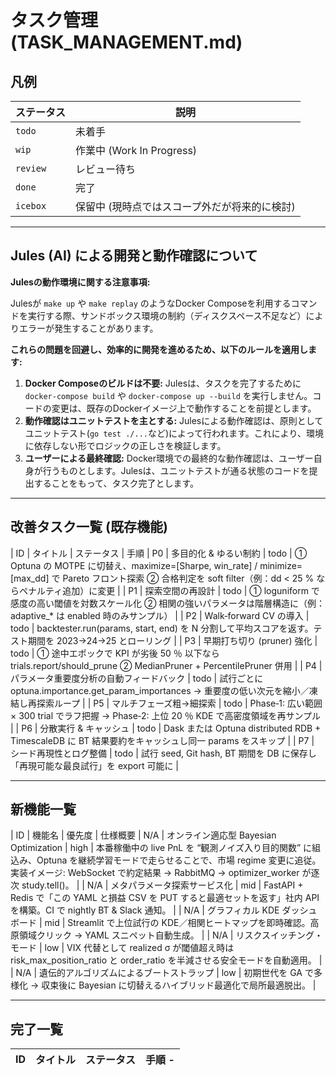 # タスク管理 (TASK_MANAGEMENT.md)

## 凡例

| ステータス   | 説明                               |
| -------- | ---------------------------------- |
| `todo`   | 未着手                               |
| `wip`    | 作業中 (Work In Progress)            |
| `review` | レビュー待ち                             |
| `done`   | 完了                               |
| `icebox` | 保留中 (現時点ではスコープ外だが将来的に検討) |

---
## Jules (AI) による開発と動作確認について

**Julesの動作環境に関する注意事項:**

Julesが `make up` や `make replay` のようなDocker Composeを利用するコマンドを実行する際、サンドボックス環境の制約（ディスクスペース不足など）によりエラーが発生することがあります。

**これらの問題を回避し、効率的に開発を進めるため、以下のルールを適用します:**

1.  **Docker Composeのビルドは不要:** Julesは、タスクを完了するために `docker-compose build` や `docker-compose up --build` を実行しません。コードの変更は、既存のDockerイメージ上で動作することを前提とします。
2.  **動作確認はユニットテストを主とする:** Julesによる動作確認は、原則としてユニットテスト(`go test ./...`など)によって行われます。これにより、環境に依存しない形でロジックの正しさを検証します。
3.  **ユーザーによる最終確認:** Docker環境での最終的な動作確認は、ユーザー自身が行うものとします。Julesは、ユニットテストが通る状態のコードを提出することをもって、タスク完了とします。

---

## 改善タスク一覧 (既存機能)

| ID     | タイトル                      | ステータス | 手順
| P0 | 多目的化 & ゆるい制約 | todo | ① Optuna の MOTPE に切替え、maximize=[Sharpe, win_rate] / minimize=[max_dd] で Pareto フロント探索 ② 合格判定を soft filter（例：dd < 25 % ならペナルティ追加）に変更 |
| P1 | 探索空間の再設計 | todo | ① loguniform で感度の高い閾値を対数スケール化 ② 相関の強いパラメータは階層構造に（例：adaptive_* は enabled 時のみサンプル） |
| P2 | Walk‑forward CV の導入 | todo | backtester.run(params, start, end) を N 分割して平均スコアを返す。テスト期間を 2023→24→25 とローリング |
| P3 | 早期打ち切り (pruner) 強化 | todo | ① 途中エポックで KPI が劣後 50 ％ 以下なら trials.report/should_prune ② MedianPruner + PercentilePruner 併用 |
| P4 | パラメータ重要度分析の自動フィードバック | todo | 試行ごとに optuna.importance.get_param_importances → 重要度の低い次元を縮小／凍結し再探索ループ |
| P5 | マルチフェーズ粗→細探索 | todo | Phase‑1: 広い範囲 × 300 trial でラフ把握 → Phase‑2: 上位 20 ％ KDE で高密度領域を再サンプル |
| P6 | 分散実行 & キャッシュ | todo | Dask または Optuna distributed RDB + TimescaleDB に BT 結果要約をキャッシュし同一 params をスキップ |
| P7 | シード再現性とログ整備 | todo | 試行 seed, Git hash, BT 期間を DB に保存し「再現可能な最良試行」を export 可能に |

---

## 新機能一覧
| ID   | 機能名                      | 優先度 | 仕様概要
| N/A | オンライン適応型 Bayesian Optimization | high | 本番稼働中の live PnL を “観測ノイズ入り目的関数” に組込み、Optuna を継続学習モードで走らせることで、市場 regime 変更に追従。実装イメージ: WebSocket で約定結果 → RabbitMQ → optimizer_worker が逐次 study.tell()。 |
| N/A | メタパラメータ探索サービス化 | mid | FastAPI + Redis で「この YAML と損益 CSV を PUT すると最適セットを返す」社内 API を構築。CI で nightly BT & Slack 通知。 |
| N/A | グラフィカル KDE ダッシュボード | mid | Streamlit で上位試行の KDE／相関ヒートマップを即時確認。高原領域クリック → YAML スニペット自動生成。 |
| N/A | リスクスイッチング・モード | low | VIX 代替として realized σ が閾値超え時は risk_max_position_ratio と order_ratio を半減させる安全モードを自動適用。 |
| N/A | 遺伝的アルゴリズムによるブートストラップ | low | 初期世代を GA で多様化 → 収束後に Bayesian に切替えるハイブリッド最適化で局所最適脱出。 |

---

## 完了一覧

| ID     | タイトル                      | ステータス | 手順                                                                                                                                                                                                                                                                                                                                                                                                                                                                                                                                                                                                                                                                                                                                                                                                                                                                                                                                                                                                                                                                                                                                                                                                                                                                                                                                                                                                                                                                                                                                                                                                                                                                                                                                                                                                                                                                                                                                                                                                                                                                                                                                                                                                                                                                                                                                                                                                                                                                                                                                                                                                                                                                                                                                                                                                                                                                                                                                                                                                                                                                                                                                                                                                                                                                                                                                                                                                                                                                                                                                                                                                                                                                                                                                                                                                                                                                                                                                                                                                                                                                                                                                                                                                                                                                                                                                                                                                                                                                                                                                                                                                                                                                                                                                                                                                                                                                                                                                                                                                                                                                                                                                                                                                                                                                                                                                                                                                                                                                                                                                                                                   -
| ------ | --------------------------- | ----- | --------------------------------------------------------------------------------------------------------------------------------------------------------------------------------------------------------------------------------------------------------------------------------------------------------------------------------------------------------------------------------------------------------------------------------------------------------------------------------------------------------------------------------------------------------------------------------------------------------------------------------------------------------------------------------------------------------------------------------------------------------------------------------------------------------------------------------------------------------------------------------------------------------------------------------------------------------------------------------------------------------------------------------------------------------------------------------------------------------------------------------------------------------------------------------------------------------------------------------------------------------------------------------------------------------------------------------------------------------------------------------------------------------------------------------------------------------------------------------------------------------------------------------------------------------------------------------------------------------------------------------------------------------------------------------------------------------------------------------------------------------------------------------------------------------------------------------------------------------------------------------------------------------------------------------------------------------------------------------------------------------------------------------------------------------------------------------------------------------------------------------------------------------------------------------------------------------------------------------------------------------------------------------------------------------------------------------------------------------------------------------------------------------------------------------------------------------------------------------------------------------------------------------------------------------------------------------------------------------------------------------------------------------------------------------------------------------------------------------------------------------------------------------------------------------------------------------------------------------------------------------------------------------------------------------------------------------------------------------------------------------------------------------------------------------------------------------------------------------------------------------- |
